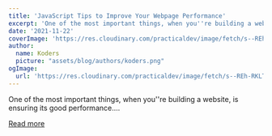 ```yaml
---
title: 'JavaScript Tips to Improve Your Webpage Performance'
excerpt: 'One of the most important things, when you''re building a website, is ensuring its good performance....'
date: '2021-11-22'
coverImage: 'https://res.cloudinary.com/practicaldev/image/fetch/s--REh-RKLT--/c_imagga_scale,f_auto,fl_progressive,h_420,q_auto,w_1000/https://dev-to-uploads.s3.amazonaws.com/uploads/articles/1wkumo2hobocu4ozdkne.jpg'
author:
  name: Koders
  picture: "assets/blog/authors/koders.png"
ogImage:
  url: 'https://res.cloudinary.com/practicaldev/image/fetch/s--REh-RKLT--/c_imagga_scale,f_auto,fl_progressive,h_420,q_auto,w_1000/https://dev-to-uploads.s3.amazonaws.com/uploads/articles/1wkumo2hobocu4ozdkne.jpg'
---
```


One of the most important things, when you''re building a website, is ensuring its good performance....

[Read more](https://dev.to/markfusion/javascript-tips-to-improve-your-webpage-performance-h26)
